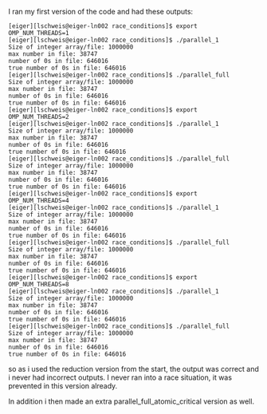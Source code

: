 I ran my first version of the code and had these outputs:

    [eiger][lschweis@eiger-ln002 race_conditions]$ export OMP_NUM_THREADS=1
    [eiger][lschweis@eiger-ln002 race_conditions]$ ./parallel_1
    Size of integer array/file: 1000000
    max number in file: 38747
    number of 0s in file: 646016
    true number of 0s in file: 646016
    [eiger][lschweis@eiger-ln002 race_conditions]$ ./parallel_full
    Size of integer array/file: 1000000
    max number in file: 38747
    number of 0s in file: 646016
    true number of 0s in file: 646016
    [eiger][lschweis@eiger-ln002 race_conditions]$ export OMP_NUM_THREADS=2
    [eiger][lschweis@eiger-ln002 race_conditions]$ ./parallel_1
    Size of integer array/file: 1000000
    max number in file: 38747
    number of 0s in file: 646016
    true number of 0s in file: 646016
    [eiger][lschweis@eiger-ln002 race_conditions]$ ./parallel_full
    Size of integer array/file: 1000000
    max number in file: 38747
    number of 0s in file: 646016
    true number of 0s in file: 646016
    [eiger][lschweis@eiger-ln002 race_conditions]$ export OMP_NUM_THREADS=4
    [eiger][lschweis@eiger-ln002 race_conditions]$ ./parallel_1
    Size of integer array/file: 1000000
    max number in file: 38747
    number of 0s in file: 646016
    true number of 0s in file: 646016
    [eiger][lschweis@eiger-ln002 race_conditions]$ ./parallel_full
    Size of integer array/file: 1000000
    max number in file: 38747
    number of 0s in file: 646016
    true number of 0s in file: 646016
    [eiger][lschweis@eiger-ln002 race_conditions]$ export OMP_NUM_THREADS=8
    [eiger][lschweis@eiger-ln002 race_conditions]$ ./parallel_1
    Size of integer array/file: 1000000
    max number in file: 38747
    number of 0s in file: 646016
    true number of 0s in file: 646016
    [eiger][lschweis@eiger-ln002 race_conditions]$ ./parallel_full
    Size of integer array/file: 1000000
    max number in file: 38747
    number of 0s in file: 646016
    true number of 0s in file: 646016


so as i used the reduction version from the start, the output was correct and i never had incorrect outputs.
I never ran into a race situation, it was prevented in this version already.

In addition i then made an extra parallel_full_atomic_critical version as well.